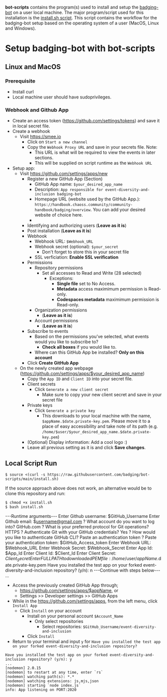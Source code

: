 **bot-scripts** contains the program(s) used to install and setup the [badging-bot](https://github.com/badging/badging-bot) on a user local machine. 
The major program/script used for this installation is the [install.sh script](https://github.com/badging/bot-scripts/blob/main/install.sh). This script contains the workflow for the badging-bot setup based on the operating system of a user (MacOS, Linux and Windows).


# Setup badging-bot with bot-scripts 
## Linux and MacOS
### Prerequisite
- Install curl
- Local machine user should have sudoprivileges.
### Webhook and Github App
- Create an access token (https://github.com/settings/tokens) and save it in local secret file.
- Create a webhook
    - Visit https://smee.io
        - Click on `Start a new channel`
        - Copy the `Webhook Proxy URL` and save in your secrets file. Note:
            - This URL is what will be required to view the events in later sections.
            - This will be supplied on script runtime as the `Webhook URL`
- Setup app:
    - Visit https://github.com/settings/apps/new
        - Register a new GitHub App (Section)
            - GitHub App name: `$your_desired_app_name`
            - Description: `App responsible for event-diversity-and-inclusion badging-bot`
            - Homepage URL (website used by the GitHub App.): `https://handbook.chaoss.community/community-handbook/badging/overview`. You can add your desired website of choice here.
            - 
        - Identifying and authorizing users (**Leave as it is**)
        - Post installation (**Leave as it is**)
        - Webhook
            - Webhook URL: `$Webhook_URL`
            - Webhook secret (optional): `$your_secret`
                - Don't forget to store this in your secret file
            - SSL verficiation: **Enable SSL verification**
        - Permissions
            - Repository permissions
                - Set all accesses to Read and Write (28 selected)
                    - Exceptions:
                        - **Single file** set to No Access.
                        - **Metadata** access maximimum permission is Read-only.
                        - **Codespaces metadata** maximimum permission is Read-only.
            - Organization permissions
                - (**Leave as it is**)
            - Account permissions
                - (**Leave as it is**)
        - Subscribe to events
            - Based on the permissions you’ve selected, what events would you like to subscribe to? 
                - **Check all boxes** if you would like to.
            - Where can this GitHub App be installed? **Only on this account**
        - Click **Create GitHub App**
    - On the newly created app webpage (https://github.com/settings/apps/$your_desired_app_name)
        - Copy the `App ID` and `Client ID` into your secret file.
        - Client secrets
            - Click `Generate a new client secret`
                - Make sure to copy your new client secret and save in your secret file
        - Private keys
            - Click `Generate a private key`
                - This downloads to your local machine with the name, `$appName.$date.private-key.pem`. Please move it to a place of easy accessibility and take note of its path (e.g. `/home/$user/$your_desired_app_name.$date.private-key.pem`)
        - (Optional) Display information: Add a cool logo :)
        - Leave all previous setting as it is and click **Save changes**.

## Local Script Run
```
$ source <(curl -s https://raw.githubusercontent.com/badging/bot-scripts/main/install.sh)
```
If the source approach above does not work, an alternative would be to clone this repository and run:
```
$ chmod +x install.sh
$ bash install.sh
```

---Runtime arguments---
Enter Github username: $GitHub_Username
Enter Github email: $username@gmail.com
? What account do you want to log into? GitHub.com
? What is your preferred protocol for Git operations? HTTPS
? Authenticate Git with your GitHub credentials? Yes
? How would you like to authenticate GitHub CLI? Paste an authentication token
? Paste your authentication token: $GitHub_Access_token
Enter Webhook URL: $Webhook_URL
Enter Webhook Secret: $Webhook_Secret
Enter App Id: $App_Id
Enter Client Id: $Client_Id
Enter Client Secret: $Client_Secret
Enter FULL PATH to downloaded PEM file: /home/$user/$appName.$date.private-key.pem
Have you installed the test app on your forked event-diversity-and-inclusion repository? (y/n): n
---Continue with steps below---
...
- Access the previously created GitHub App through;
    - https://github.com/settings/apps/$appName, or
    - Settings >> Developer settings >> GitHub Apps
- While in the https://github.com/settings/apps, from the left menu, click `Install App`
    - Click `Install` on your account
        - Install on your personal account `$Account_Name`
            - Only select repositories
                - Select repositories: `$GitHub_Username/event-diversity-and-inclusion`
        - Click `Install` 
- Return to your terminal and input `y` for `Have you installed the test app on your forked event-diversity-and-inclusion repository?`

```
Have you installed the test app on your forked event-diversity-and-inclusion repository? (y/n): y
...
[nodemon] 2.0.15
[nodemon] to restart at any time, enter `rs`
[nodemon] watching path(s): *.*
[nodemon] watching extensions: js,mjs,json
[nodemon] starting `node index.js`
info: App listening on PORT:2020
```
